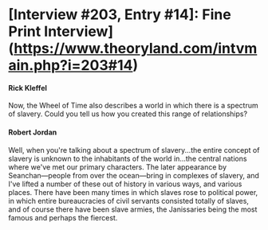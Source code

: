 # [Interview #203, Entry #14]: Fine Print Interview](https://www.theoryland.com/intvmain.php?i=203#14)

#### Rick Kleffel

Now, the Wheel of Time also describes a world in which there is a spectrum of slavery. Could you tell us how you created this range of relationships?

#### Robert Jordan

Well, when you're talking about a spectrum of slavery...the entire concept of slavery is unknown to the inhabitants of the world in...the central nations where we've met our primary characters. The later appearance by Seanchan—people from over the ocean—bring in complexes of slavery, and I've lifted a number of these out of history in various ways, and various places. There have been many times in which slaves rose to political power, in which entire bureaucracies of civil servants consisted totally of slaves, and of course there have been slave armies, the Janissaries being the most famous and perhaps the fiercest.

